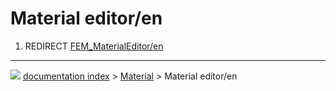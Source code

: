 # Material editor/en
1.  REDIRECT [FEM_MaterialEditor/en](FEM_MaterialEditor/en.md)



---
![](images/Button_right.svg) [documentation index](../README.md) > [Material](Material_Workbench.md) > Material editor/en
